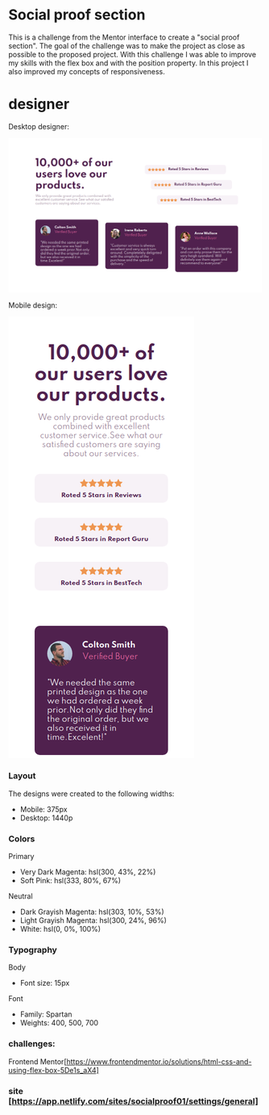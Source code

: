 # Social proof section

This is a challenge from the Mentor interface to create a "social proof section". The goal of the challenge was to make the project as close as possible to the proposed project. With this challenge I was able to improve my skills with the flex box and with the position property. In this project I also improved my concepts of responsiveness.

# designer

Desktop designer:

![Getting Started](./img/socialDesktop.png)

Mobile design:

![Getting Started](./img/socialMobile.png)

### Layout

The designs were created to the following widths:

- Mobile: 375px
- Desktop: 1440p
### Colors

Primary

- Very Dark Magenta: hsl(300, 43%, 22%) 
- Soft Pink: hsl(333, 80%, 67%)

Neutral

- Dark Grayish Magenta: hsl(303, 10%, 53%) 
- Light Grayish Magenta: hsl(300, 24%, 96%) 
- White: hsl(0, 0%, 100%)

### Typography

Body

- Font size: 15px

Font

- Family: Spartan
- Weights: 400, 500, 700

### challenges:

Frontend Mentor[https://www.frontendmentor.io/solutions/html-css-and-using-flex-box-5De1s_aX4]

### site [https://app.netlify.com/sites/socialproof01/settings/general]

